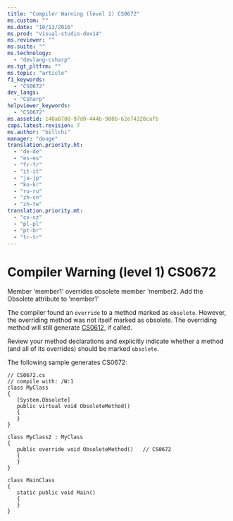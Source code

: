 ```yaml
---
title: "Compiler Warning (level 1) CS0672"
ms.custom: ""
ms.date: "10/13/2016"
ms.prod: "visual-studio-dev14"
ms.reviewer: ""
ms.suite: ""
ms.technology: 
  - "devlang-csharp"
ms.tgt_pltfrm: ""
ms.topic: "article"
f1_keywords: 
  - "CS0672"
dev_langs: 
  - "CSharp"
helpviewer_keywords: 
  - "CS0672"
ms.assetid: 140a8708-97d0-444b-980b-62e74328cafb
caps.latest.revision: 7
ms.author: "billchi"
manager: "douge"
translation.priority.ht: 
  - "de-de"
  - "es-es"
  - "fr-fr"
  - "it-it"
  - "ja-jp"
  - "ko-kr"
  - "ru-ru"
  - "zh-cn"
  - "zh-tw"
translation.priority.mt: 
  - "cs-cz"
  - "pl-pl"
  - "pt-br"
  - "tr-tr"
---
```

# Compiler Warning (level 1) CS0672
Member 'member1' overrides obsolete member 'member2. Add the Obsolete attribute to 'member1'  
  
 The compiler found an `override` to a method marked as `obsolete`. However, the overriding method was not itself marked as obsolete. The overriding method will still generate [CS0612](../misc/compiler-warning--level-1--cs0612.md), if called.  
  
 Review your method declarations and explicitly indicate whether a method (and all of its overrides) should be marked `obsolete`.  
  
 The following sample generates CS0672:  
  
```  
// CS0672.cs  
// compile with: /W:1  
class MyClass  
{  
   [System.Obsolete]  
   public virtual void ObsoleteMethod()  
   {  
   }  
}  
  
class MyClass2 : MyClass  
{  
   public override void ObsoleteMethod()   // CS0672  
   {  
   }  
}  
  
class MainClass  
{  
   static public void Main()  
   {  
   }  
}  
```
